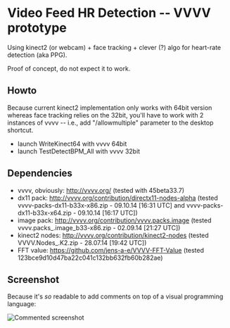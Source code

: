 # Video Feed HR Detection -- VVVV prototype

Using kinect2 (or webcam) + face tracking + clever (?) algo for heart-rate detection (aka PPG).

Proof of concept, do not expect it to work.

## Howto

Because current kinect2 implementation only works with 64bit version whereas face tracking relies on the 32bit, you'll have to work with 2 instances of vvvv -- i.e., add "/allowmultiple" parameter to the desktop shortcut.

* launch WriteKinect64 with vvvv 64bit
* launch TestDetectBPM_All with vvvv 32bit

## Dependencies

* vvvv, obviously: http://vvvv.org/ (tested with 45beta33.7)
* dx11 pack: http://vvvv.org/contribution/directx11-nodes-alpha (tested vvvv-packs-dx11-b33x-x86.zip - 09.10.14 [16:31 UTC] and vvvv-packs-dx11-b33x-x64.zip - 09.10.14 [16:17 UTC])
* image pack: http://vvvv.org/contribution/vvvv.packs.image (tested vvvv.packs_.image_b33-x86.zip - 02.09.14 [21:27 UTC])
* kinect2 nodes: http://vvvv.org/contribution/kinect2-nodes (tested VVVV.Nodes_.K2.zip - 28.07.14 [19:42 UTC]) 
* FFT value: https://github.com/jens-a-e/VVVV-FFT-Value (tested 123bce9d10d47ba22c041c132bb632fb60b282ae)

## Screenshot

Because it's *so* readable to add comments on top of a visual programming language:

![Commented screenshot](../doc/kinect-ppg-screenshot.png)
